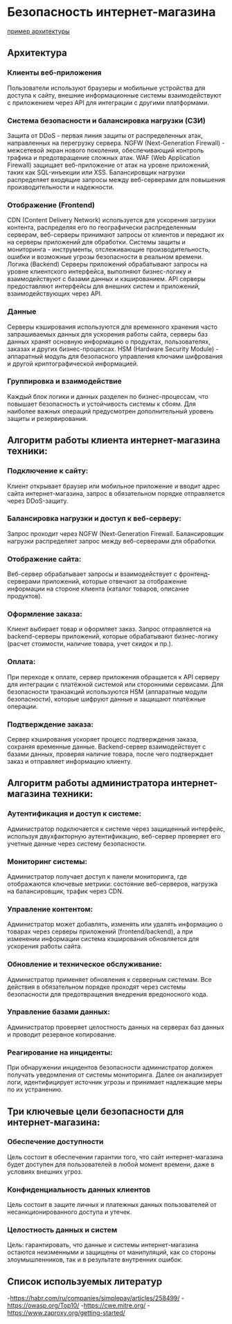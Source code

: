 # Безопасность интернет-магазина
[пример архитектуры](photo.jpg)
## Архитектура
### Клиенты веб-приложения
Пользователи используют браузеры и мобильные устройства для доступа к сайту, внешние информационные системы взаимодействуют с приложением через API для интеграции с другими платформами.
### Система безопасности и балансировка нагрузки (СЗИ)
Защита от DDoS - первая линия защиты от распределенных атак, направленных на перегрузку сервера.
NGFW (Next-Generation Firewall) - межсетевой экран нового поколения, обеспечивающий контроль трафика и предотвращение сложных атак.
WAF (Web Application Firewall) защищает веб-приложение от атак на уровне приложений, таких как SQL-инъекции или XSS. Балансировщик нагрузки  распределяет входящие запросы между веб-серверами для повышения производительности и надежности.
### Отображение (Frontend)
CDN (Content Delivery Network) используется для ускорения загрузки контента, распределяя его по географически распределенным серверам, веб-серверы принимают запросы от клиентов и передают их на серверы приложений для обработки.
Системы защиты и мониторинга - инструменты, отслеживающие производительность, ошибки и возможные угрозы безопасности в реальном времени.
Логика (Backend)
Серверы приложений обрабатывают запросы на уровне клиентского интерфейса, выполняют бизнес-логику и взаимодействуют с базами данных и кэшированием. API серверы  предоставляют интерфейсы для внешних систем и приложений, взаимодействующих через API.
### Данные
Серверы кэширования используются для временного хранения часто запрашиваемых данных для ускорения работы сайта, серверы баз данных хранят основную информацию о продуктах, пользователях, заказах и других бизнес-процессах.
HSM (Hardware Security Module) - аппаратный модуль для безопасного управления ключами шифрования и другой криптографической информацией.
### Группировка и взаимодействие
Каждый блок логики и данных разделен по бизнес-процессам, что повышает безопасность и устойчивость системы к сбоям. Для наиболее важных операций предусмотрен дополнительный уровень защиты и резервирования.
## Алгоритм работы клиента интернет-магазина техники:
### Подключение к сайту:
Клиент открывает браузер или мобильное приложение и вводит адрес сайта интернет-магазина, запрос в обязательном порядке отправляется через DDoS-защиту.
### Балансировка нагрузки и доступ к веб-серверу:
Запрос проходит через NGFW (Next-Generation Firewall.
Балансировщик нагрузки распределяет запрос между веб-серверами для обработки.
### Отображение сайта:
Веб-сервер обрабатывает запросы и взаимодействует с фронтенд-серверами приложений, которые отвечают за отображение информации на стороне клиента (каталог товаров, описание продуктов). 
### Оформление заказа:
Клиент выбирает товар и оформляет заказ.
Запрос отправляется на backend-серверы приложений, которые обрабатывают бизнес-логику (расчет стоимости, наличие товара, учет скидок и пр.).
### Оплата:
При переходе к оплате, сервер приложения обращается к API серверу для интеграции с платёжной системой или сторонними сервисами.
Для безопасности транзакций используются HSM (аппаратные модули безопасности), которые шифруют данные и защищают платёжные операции.
### Подтверждение заказа:
Сервер кэширования ускоряет процесс подтверждения заказа, сохраняя временные данные.
Backend-сервер взаимодействует с базами данных, проверяя наличие товара, после чего подтверждает заказ и отправляет информацию клиенту.
## Алгоритм работы администратора интернет-магазина техники:
### Аутентификация и доступ к системе:
Администратор подключается к системе через защищенный интерфейс, используя двухфакторную аутентификацию, веб-сервер проверяет его учетные данные через систему безопасности.
### Мониторинг системы:
Администратор получает доступ к панели мониторинга, где отображаются ключевые метрики: состояние веб-серверов, нагрузка на балансировщик, трафик через CDN.
### Управление контентом:
Администратор может добавлять, изменять или удалять информацию о товарах через серверы приложений (frontend/backend), а при изменении информации система кэширования обновляется для ускорения работы сайта.
### Обновление и техническое обслуживание:
Администратор применяет обновления к серверным системам. Все действия в обязательном порядке проходят через системы безопасности для предотвращения внедрения вредоносного кода.
### Управление базами данных:
Администратор проверяет целостность данных на серверах баз данных и проводит резервное копирование.
### Реагирование на инциденты:
При обнаружении инцидентов безопасности администратор должен получать уведомления от системы мониторинга. Далее он анализирует логи, идентифицирует источник угрозы и принимает надлежащие меры по их устранению.
## Три ключевые цели безопасности для интернет-магазина:
### Обеспечение доступности
Цель состоит в обеспечении гарантии того, что сайт интернет-магазина будет доступен для пользователей в любой момент времени, даже в условиях внешних угроз. 
### Конфиденциальность данных клиентов
Цель состоит в защите личных и платежных данных пользователей от несанкционированного доступа и утечек.
### Целостность данных и систем
Цель: гарантировать, что данные и системы интернет-магазина остаются неизменными и защищены от манипуляций, как со стороны злоумышленников, так и в результате внутренних ошибок.
## Список используемых литератур
-https://habr.com/ru/companies/simplepay/articles/258499/
-https://owasp.org/Top10/
-https://cwe.mitre.org/
-https://www.zaproxy.org/getting-started/
